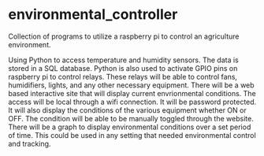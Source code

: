 # environmental_controller
Collection of programs to utilize a raspberry pi to control an agriculture environment.

Using Python to access temperature and humidity sensors. The data is stored in a SQL database.
Python is also used to activate GPIO pins on raspberry pi to control relays. 
These relays will be able to control fans, humidifiers, lights, and any other necessary equipment.
There will be a web based interactive site that will display current envrionmental conditions.
The access will be local through a wifi connection. It will be password protected.
It will also display the conditions of the various equipment whether ON or OFF.
The condition will be able to be manually toggled through the website.
There will be a graph to display environmental conditions over a set period of time.
This could be used in any setting that needed environmental control and tracking.

